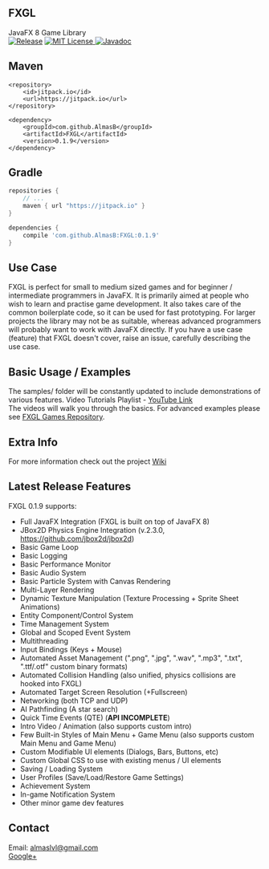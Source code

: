 ## FXGL
JavaFX 8 Game Library<br/>
[![Release](https://img.shields.io/badge/maven-0.1.9-blue.svg)](https://jitpack.io/#AlmasB/FXGL)
[![MIT License](http://img.shields.io/badge/license-MIT-green.svg) ](https://github.com/AlmasB/FXGL/blob/master/LICENSE)
[![Javadoc](https://img.shields.io/badge/docs-javadoc-green.svg)](http://almasb.github.io/FXGL/javadoc/index.html)

## Maven
```maven
<repository>
    <id>jitpack.io</id>
    <url>https://jitpack.io</url>
</repository>

<dependency>
    <groupId>com.github.AlmasB</groupId>
    <artifactId>FXGL</artifactId>
    <version>0.1.9</version>
</dependency>
```

## Gradle
```gradle
repositories {
    // ...
    maven { url "https://jitpack.io" }
}

dependencies {
    compile 'com.github.AlmasB:FXGL:0.1.9'
}
```

## Use Case
FXGL is perfect for small to medium sized games and for beginner / intermediate programmers in JavaFX.
It is primarily aimed at people who wish to learn and practise game development.
It also takes care of the common boilerplate code, so it can be used for fast prototyping.
For larger projects the library may not be as suitable, whereas advanced programmers will probably want to work
with JavaFX directly.
If you have a use case (feature) that FXGL doesn't cover, raise an issue, carefully describing the use case.

## Basic Usage / Examples
The samples/ folder will be constantly updated to include demonstrations of various features.
Video Tutorials Playlist - <a href="https://www.youtube.com/watch?v=mPE8p8p_YjQ&list=PL4h6ypqTi3RTiTuAQFKE6xwflnPKyFuPp">YouTube Link</a> <br/>
The videos will walk you through the basics. For advanced examples please see <a href="https://github.com/AlmasB/FXGLGames">FXGL Games Repository</a>.

## Extra Info
For more information check out the project <a href="https://github.com/AlmasB/FXGL/wiki">Wiki</a>

## Latest Release Features
FXGL 0.1.9 supports:
* Full JavaFX Integration (FXGL is built on top of JavaFX 8)
* JBox2D Physics Engine Integration (v.2.3.0, https://github.com/jbox2d/jbox2d)
* Basic Game Loop
* Basic Logging
* Basic Performance Monitor
* Basic Audio System
* Basic Particle System with Canvas Rendering
* Multi-Layer Rendering
* Dynamic Texture Manipulation (Texture Processing + Sprite Sheet Animations)
* Entity Component/Control System
* Time Management System
* Global and Scoped Event System
* Multithreading
* Input Bindings (Keys + Mouse)
* Automated Asset Management (".png", ".jpg", ".wav", ".mp3", ".txt", ".ttf/.otf" custom binary formats)
* Automated Collision Handling (also unified, physics collisions are hooked into FXGL)
* Automated Target Screen Resolution (+Fullscreen)
* Networking (both TCP and UDP)
* AI Pathfinding (A star search)
* Quick Time Events (QTE) (<b>API INCOMPLETE</b>)
* Intro Video / Animation (also supports custom intro)
* Few Built-in Styles of Main Menu + Game Menu (also supports custom Main Menu and Game Menu)
* Custom Modifiable UI elements (Dialogs, Bars, Buttons, etc)
* Custom Global CSS to use with existing menus / UI elements
* Saving / Loading System
* User Profiles (Save/Load/Restore Game Settings)
* Achievement System
* In-game Notification System
* Other minor game dev features

## Contact
Email: almaslvl@gmail.com<br/>
<a href="https://plus.google.com/+AlmasB0/about">Google+</a>